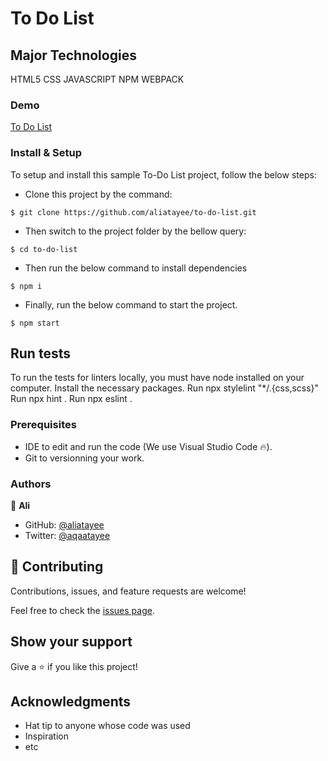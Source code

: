 
# To Do List

## Major Technologies
HTML5
CSS
JAVASCRIPT
NPM
WEBPACK
### Demo
[To Do List](https://aliatayee.github.io/to-do-list/)
### Install & Setup

To setup and install this sample To-Do List project, follow the below steps:
- Clone this project by the command: 

```
$ git clone https://github.com/aliatayee/to-do-list.git
```

- Then switch to the project folder by the bellow query:

```
$ cd to-do-list
```

- Then run the below command to install dependencies

```
$ npm i
```
- Finally, run the below command to start the project.

```
$ npm start
```

## Run tests 
To run the tests for linters locally, you must have node installed on your computer. Install the necessary packages. Run npx stylelint "*/.{css,scss}" Run npx hint . Run npx eslint .

### Prerequisites

- IDE to edit and run the code (We use Visual Studio Code 🔥).
- Git to versionning your work.

### Authors
👤 **Ali**

- GitHub: [@aliatayee](https://github.com/aliatayee)
- Twitter: [@aqaatayee](https://twitter.com/aqaatayee)


## 🤝 Contributing
Contributions, issues, and feature requests are welcome!

Feel free to check the [issues page](../../issues/).

## Show your support
Give a ⭐️ if you like this project!

## Acknowledgments
- Hat tip to anyone whose code was used
- Inspiration
- etc
